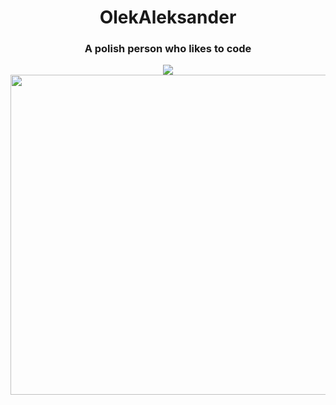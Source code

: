 <h1 width="128px" align="center"> OlekAleksander </h3>
<h3 align="center">A polish person who likes to code</h3>

<p align="center">
  <tr>
    <td align="center" style="padding=0;width=50%;">
      <img src="https://github-readme-stats.vercel.app/api?username=olekaleksander&title_color=8A2BE2&text_color=e2e2e2&show_icons=true&bg_color=00000000&hide_border=true&icon_color=8A2BE2&hide_title=false&count_private=true&include_all_commits=true&enable_animations=true" />
          <br>
    <img width="512px" src="https://github-readme-stats.vercel.app/api/top-langs/?username=olekaleksander&title_color=8A2BE2&text_color=e2e2e2&show_icons=true&bg_color=00000000&hide_border=true&icon_color=8A2BE2&hide_title=false&count_private=true&include_all_commits=true&enable_animations=true" />
    </td>
  </tr>
</p>


</p>

